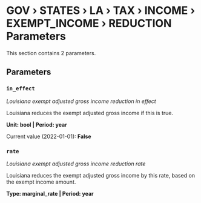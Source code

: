 # GOV › STATES › LA › TAX › INCOME › EXEMPT_INCOME › REDUCTION Parameters

This section contains 2 parameters.

## Parameters

### `in_effect`
*Louisiana exempt adjusted gross income reduction in effect*

Louisiana reduces the exempt adjusted gross income if this is true.

**Unit: bool | Period: year**

Current value (2022-01-01): **False**


### `rate`
*Louisiana exempt adjusted gross income reduction rate*

Louisiana reduces the exempt adjusted gross income by this rate, based on the exempt income amount.

**Type: marginal_rate | Period: year**

